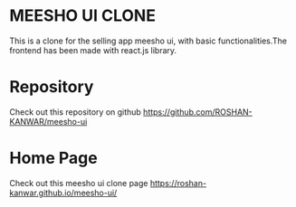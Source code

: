 
# MEESHO UI CLONE

This is a clone for the selling app meesho ui,
with basic functionalities.The frontend has been made with react.js library.
# Repository
 Check out this repository on github https://github.com/ROSHAN-KANWAR/meesho-ui

# Home Page
 Check out this meesho ui clone page https://roshan-kanwar.github.io/meesho-ui/
